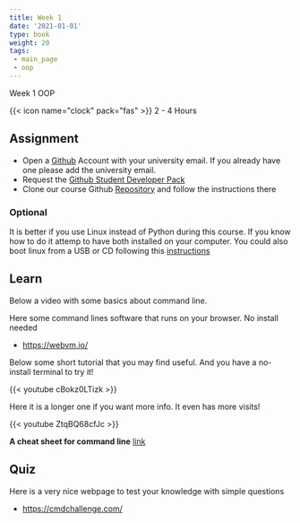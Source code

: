 ```yaml
---
title: Week 1
date: '2021-01-01'
type: book
weight: 20
tags: 
 - main_page
 - oop
---
```


Week 1 OOP

<!--more-->

{{< icon name="clock" pack="fas" >}} 2 - 4 Hours

## Assignment

- Open a [Github](www.github.com) Account with your university email. If you already have one please add the university email. 
- Request the [Github Student Developer Pack](https://education.github.com/pack)
- Clone our course Github [Repository](https://github.com/jdposada/oop_202201) and follow the instructions there

### Optional

It is better if you use Linux instead of Python during this course. If you know how to do it attemp to have both installed on your computer. You could also boot linux from a USB or CD following this [instructions](https://ubuntu.com/tutorials/try-ubuntu-before-you-install#1-getting-started) 

## Learn

Below a video with some basics about command line. 

Here some command lines software that runs on your browser. No install needed

- https://webvm.io/

Below some short tutorial that you may find useful. And you have a no-install terminal to try it!

{{< youtube cBokz0LTizk >}}

Here it is a longer one if you want more info. It even has more visits!

{{< youtube ZtqBQ68cfJc >}}

**A cheat sheet for command line** [link](https://docs.google.com/document/d/195DWljKKKw1dmplrS46DucW4pP9KjoqnN-Yas3sQkLU/edit)

## Quiz

Here is a very nice webpage to test your knowledge with simple questions

- https://cmdchallenge.com/